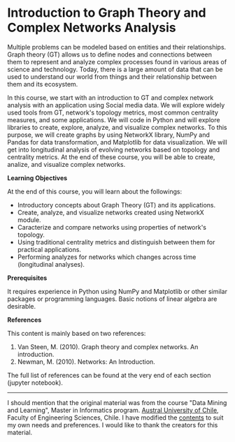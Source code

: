 # Introduction to Graph Theory and Complex Networks Analysis

Multiple problems can be modeled based on entities and their relationships. Graph theory (GT) allows us to define nodes and connections between them to represent and analyze complex processes found in various areas of science and technology. Today, there is a large amount of data that can be used to understand our world from things and their relationship between them and its ecosystem.

In this course, we start with an introduction to GT and complex network analysis with an application using Social media data. We will explore widely used tools from GT, network's topology metrics, most common centrality measures, and some applications. We will code in Python and will explore libraries to create, explore, analyze, and visualize complex networks. To this purpose, we will create graphs by using NetworkX library, NumPy and Pandas for data transformation, and Matplotlib for data visualization. We will get into longitudinal analysis of evolving networks based on topology and centrality metrics. At the end of these course, you will be able to create, analize, and visualize complex networks.

**Learning Objectives**

At the end of this course, you will learn about the followings:

+ Introductory concepts about Graph Theory (GT) and its applications.
+ Create, analyze, and visualize networks created using NetworkX module.
+ Caracterize and compare networks using properties of network's topology.
+ Using traditional centrality metrics and distinguish between them for practical applications.
+ Performing analyzes for networks which changes across time (longitudinal analyses). 


**Prerequisites**

It requires experience in Python using NumPy and Matplotlib or other similar packages or programming languages. Basic notions of linear algebra are desirable.

**References**

This content is mainly based on two references:
1. Van Steen, M. (2010). Graph theory and complex networks. An introduction.
2. Newman, M. (2010). Networks: An Introduction.

The full list of references can be found at the very end of each section (jupyter notebook).

---

I should mention that the original material was from the course "Data Mining and Learning", Master in Informatics program. [Austral University of Chile](http://www.ingenieria.uach.cl/postgrado/min.html), Faculty of Engineering Sciences, Chile.
I have modified the [contents](https://github.com/bsotomayorg/UACh-MIN-Graph_NLP/) to suit my own needs and preferences. I would like to thank the creators for this material.
